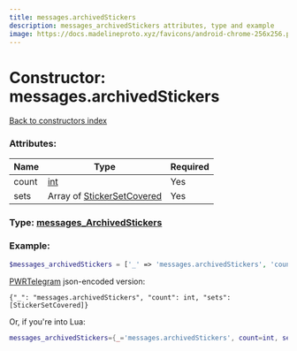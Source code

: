 ```yaml
---
title: messages.archivedStickers
description: messages_archivedStickers attributes, type and example
image: https://docs.madelineproto.xyz/favicons/android-chrome-256x256.png
---
```

# Constructor: messages.archivedStickers  
[Back to constructors index](index.md)



### Attributes:

| Name     |    Type       | Required |
|----------|---------------|----------|
|count|[int](../types/int.md) | Yes|
|sets|Array of [StickerSetCovered](../types/StickerSetCovered.md) | Yes|



### Type: [messages\_ArchivedStickers](../types/messages_ArchivedStickers.md)


### Example:

```php
$messages_archivedStickers = ['_' => 'messages.archivedStickers', 'count' => int, 'sets' => [StickerSetCovered, StickerSetCovered]];
```  

[PWRTelegram](https://pwrtelegram.xyz) json-encoded version:

```
{"_": "messages.archivedStickers", "count": int, "sets": [StickerSetCovered]}
```


Or, if you're into Lua:

```lua
messages_archivedStickers={_='messages.archivedStickers', count=int, sets={StickerSetCovered}}

```


